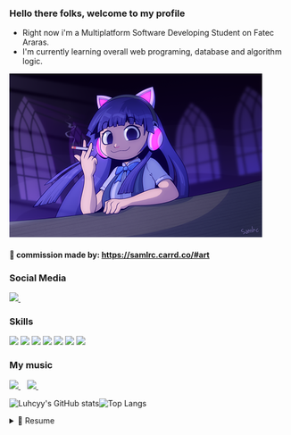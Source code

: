### Hello there folks, welcome to my profile 


- Right now i'm a Multiplatform Software Developing Student on Fatec Araras.
- I'm currently learning overall web programing, database and algorithm logic.


  
![alt text](https://github.com/Luhcyy/Luhcyy/blob/main/images/luhcycommssion3.png)

#### :ram: commission made by: https://samlrc.carrd.co/#art



### Social Media
<p>
  <a href=https://www.linkedin.com/in/lucas-luiz-assis-609a3a205>
   <img src=https://img.shields.io/badge/LinkedIn-151515?style=for-the-badge&logo=linkedin&logoColor=white/>
  </a>&nbsp;&nbsp;
  
  </p>
  
  ### Skills
  <p>
  <a>
    <img src=https://img.shields.io/badge/MySQL-151515?style=for-the-badge&logo=mysql&logoColor=black/>
    <img src=https://img.shields.io/badge/VueJs-151515?style=for-the-badge&logo=css3&logoColor=white/>
    <img src=https://img.shields.io/badge/NodeJs-151515?style=for-the-badge&logo=html5&logoColor=white/>
    <img src=https://img.shields.io/badge/JavaScript-151515?style=for-the-badge&logo=javascript&logoColor=F7DF1E/>
    <img src=https://img.shields.io/badge/TypeScript-151515?style=for-the-badge&logo=typescript&logoColor=white/>
    <img src=https://img.shields.io/badge/Angular-151515?style=for-the-badge&logo=angular&logoColor=white/>
    <img src=https://img.shields.io/badge/MongoDB-151515?style=for-the-badge&logo=mongodb&logoColor=white/>
    
  </a>
  </p>
  
  ### My music
  <p>
  <a href=https://soundcloud.com/luhcy>
   <img src=https://img.shields.io/badge/SoundCloud-151515?style=for-the-badge&logo=soundcloud&logoColor=white/>
  </a>&nbsp;&nbsp;  
  <a href=https://open.spotify.com/artist/4GKzZZ9jZcP4zPKsSxMZSp?si=VNQ-AtOrTI6vBXCf7sb3DQ>
   <img src=https://img.shields.io/badge/Spotify-151515?style=for-the-badge&logo=spotify&logoColor=white/>
  </a>&nbsp;&nbsp; 
  </p>
  
![Luhcyy's GitHub stats](https://github-readme-stats.vercel.app/api?username=Luhcyy&theme=dark&show_icons=true)![Top Langs](https://github-readme-stats.vercel.app/api/top-langs/?username=Luhcyy&layout=compact&theme=dark)
  
  
  <details>
    <summary> 📝 Resume</summary>
    
## Education
  - 📖 **System Development**\
  📆 2019 - 2022  
  🏫 ** ETEC Tenente Aviador Gustavo Klug** - Pirassununga, São Paulo
  
  - 📖 **Multiplatform Software Development**\
  📆 2023 - now  
  🏫 ** Fatec Araras** - Araras, São Paulo
